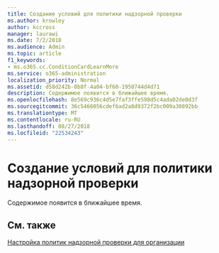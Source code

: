 ```yaml
---
title: Создание условий для политики надзорной проверки
ms.author: krowley
author: kccross
manager: laurawi
ms.date: 7/2/2018
ms.audience: Admin
ms.topic: article
f1_keywords:
- ms.o365.cc.ConditionCardLearnMore
ms.service: o365-administration
localization_priority: Normal
ms.assetid: d58d242b-0b8f-4a04-bf60-1950744d4d71
description: Содержимое появится в ближайшее время.
ms.openlocfilehash: 8e569c936c4d5e7faf3ffe598d5c4ada02de0d3f
ms.sourcegitcommit: 36c5466056cdef6ad2a8d9372f2bc009a30892bb
ms.translationtype: MT
ms.contentlocale: ru-RU
ms.lasthandoff: 08/27/2018
ms.locfileid: "22534243"
---
```

# <a name="create-conditions-for-a-supervisory-review-policy"></a>Создание условий для политики надзорной проверки

Содержимое появится в ближайшее время.
  
## <a name="see-also"></a>См. также

[Настройка политик надзорной проверки для организации](configure-supervision-policies.md)

